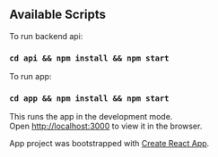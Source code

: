 ## Available Scripts

To run backend api:

### `cd api && npm install && npm start`

To run app:

### `cd app && npm install && npm start`

This runs the app in the development mode.<br />
Open [http://localhost:3000](http://localhost:3000) to view it in the browser.

App project was bootstrapped with [Create React App](https://github.com/facebook/create-react-app).